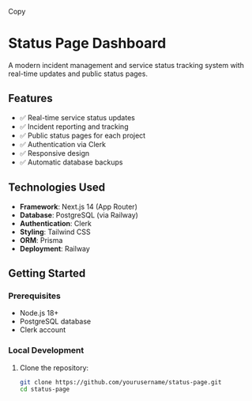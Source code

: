 
Copy
# Status Page Dashboard

A modern incident management and service status tracking system with real-time updates and public status pages.


## Features

- ✅ Real-time service status updates
- ✅ Incident reporting and tracking
- ✅ Public status pages for each project
- ✅ Authentication via Clerk
- ✅ Responsive design 
- ✅ Automatic database backups

## Technologies Used

- **Framework**: Next.js 14 (App Router)
- **Database**: PostgreSQL (via Railway)
- **Authentication**: Clerk
- **Styling**: Tailwind CSS
- **ORM**: Prisma
- **Deployment**: Railway

## Getting Started

### Prerequisites

- Node.js 18+
- PostgreSQL database
- Clerk account

### Local Development

1. Clone the repository:
   ```bash
   git clone https://github.com/yourusername/status-page.git
   cd status-page
